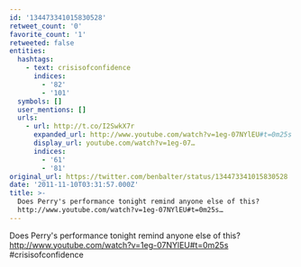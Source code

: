 ```yaml
---
id: '134473341015830528'
retweet_count: '0'
favorite_count: '1'
retweeted: false
entities:
  hashtags:
    - text: crisisofconfidence
      indices:
        - '82'
        - '101'
  symbols: []
  user_mentions: []
  urls:
    - url: http://t.co/I2SwkX7r
      expanded_url: http://www.youtube.com/watch?v=1eg-07NYlEU#t=0m25s
      display_url: youtube.com/watch?v=1eg-07…
      indices:
        - '61'
        - '81'
original_url: https://twitter.com/benbalter/status/134473341015830528
date: '2011-11-10T03:31:57.000Z'
title: >-
  Does Perry's performance tonight remind anyone else of this?
  http://www.youtube.com/watch?v=1eg-07NYlEU#t=0m25s…
---
```


Does Perry's performance tonight remind anyone else of this? http://www.youtube.com/watch?v=1eg-07NYlEU#t=0m25s #crisisofconfidence